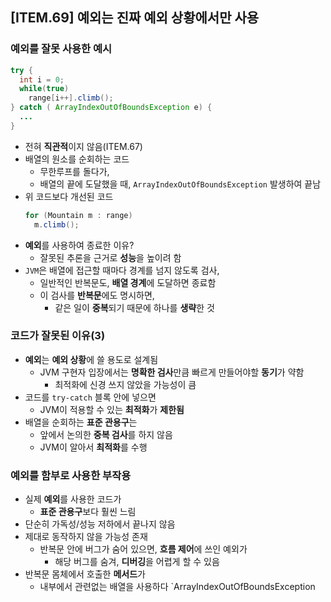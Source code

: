 ## [ITEM.69] 예외는 진짜 예외 상황에서만 사용

### 예외를 잘못 사용한 예시
```java
try {
  int i = 0;
  while(true)
    range[i++].climb();
} catch ( ArrayIndexOutOfBoundsException e) {
  ...
}
```
- 전혀 **직관적**이지 않음(ITEM.67)
- 배열의 원소를 순회하는 코드
  - 무한루프를 돌다가,
  - 배열의 끝에 도달했을 때, `ArrayIndexOutOfBoundsException` 발생하여 끝남
- 위 코드보다 개선된 코드
  ```java
  for (Mountain m : range)
    m.climb();
  ```
- **예외**를 사용하여 종료한 이유?
  - 잘못된 추론을 근거로 **성능**을 높이려 함
- `JVM`은 배열에 접근할 때마다 경계를 넘지 않도록 검사,
  - 일반적인 반복문도, **배열 경계**에 도달하면 종료함
  - 이 검사를 **반복문**에도 명시하면,
    - 같은 일이 **중복**되기 때문에 하나를 **생략**한 것

### 코드가 잘못된 이유(3)
- **예외**는 **예외 상황**에 쓸 용도로 설계됨
  - JVM 구현자 입장에서는 **명확한 검사**만큼 빠르게 만들어야할 **동기**가 약함
    - 최적화에 신경 쓰지 않았을 가능성이 큼
- 코드를 `try-catch` 블록 안에 넣으면
  - JVM이 적용할 수 있는 **최적화**가 **제한됨**
- 배열을 순회하는 **표준 관용구**는
  - 앞에서 논의한 **중복 검사**를 하지 않음
  - JVM이 알아서 **최적화**를 수행

### 예외를 함부로 사용한 부작용
- 실제 **예외**를 사용한 코드가
  - **표준 관용구**보다 훨씬 느림
- 단순히 가독성/성능 저하에서 끝나지 않음
- 제대로 동작하지 않을 가능성 존재
  - 반복문 안에 버그가 숨어 있으면, **흐름 제어**에 쓰인 예외가
    - 해당 버그를 숨겨, **디버깅**을 어렵게 할 수 있음
- 반복문 몸체에서 호출한 **메서드**가
  - 내부에서 관련없는 배열을 사용하다 `ArrayIndexOutOfBoundsException